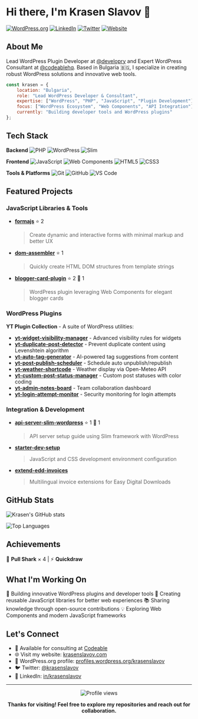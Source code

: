 # Hi there, I'm Krasen Slavov 👋

[![WordPress.org](https://img.shields.io/badge/WordPress.org-21759B?style=flat&logo=wordpress&logoColor=white)](https://profiles.wordpress.org/krasenslavov)
[![LinkedIn](https://img.shields.io/badge/LinkedIn-0077B5?style=flat&logo=linkedin&logoColor=white)](https://linkedin.com/in/krasenslavov)
[![Twitter](https://img.shields.io/badge/Twitter-1DA1F2?style=flat&logo=twitter&logoColor=white)](https://twitter.com/krasenslavov)
[![Website](https://img.shields.io/badge/Website-FF7139?style=flat&logo=firefox-browser&logoColor=white)](https://krasenslavov.com)

## About Me

Lead WordPress Plugin Developer at [@developry](https://developry.com) and Expert WordPress Consultant at [@codeablehq](https://codeable.io). Based in Bulgaria 🇧🇬, I specialize in creating robust WordPress solutions and innovative web tools.

```javascript
const krasen = {
    location: "Bulgaria",
    role: "Lead WordPress Developer & Consultant",
    expertise: ["WordPress", "PHP", "JavaScript", "Plugin Development"],
    focus: ["WordPress Ecosystem", "Web Components", "API Integration"],
    currently: "Building developer tools and WordPress plugins"
};
```

## Tech Stack

**Backend**
![PHP](https://img.shields.io/badge/PHP-777BB4?style=flat&logo=php&logoColor=white)
![WordPress](https://img.shields.io/badge/WordPress-21759B?style=flat&logo=wordpress&logoColor=white)
![Slim](https://img.shields.io/badge/Slim-78BC42?style=flat&logo=php&logoColor=white)

**Frontend**
![JavaScript](https://img.shields.io/badge/JavaScript-F7DF1E?style=flat&logo=javascript&logoColor=black)
![Web Components](https://img.shields.io/badge/Web_Components-29ABE2?style=flat&logo=webcomponents.org&logoColor=white)
![HTML5](https://img.shields.io/badge/HTML5-E34F26?style=flat&logo=html5&logoColor=white)
![CSS3](https://img.shields.io/badge/CSS3-1572B6?style=flat&logo=css3&logoColor=white)

**Tools & Platforms**
![Git](https://img.shields.io/badge/Git-F05032?style=flat&logo=git&logoColor=white)
![GitHub](https://img.shields.io/badge/GitHub-181717?style=flat&logo=github&logoColor=white)
![VS Code](https://img.shields.io/badge/VS_Code-007ACC?style=flat&logo=visual-studio-code&logoColor=white)

## Featured Projects

### JavaScript Libraries & Tools

- **[formajs](https://github.com/krasenslavov/formajs)** ⭐ 2
  > Create dynamic and interactive forms with minimal markup and better UX

- **[dom-assembler](https://github.com/krasenslavov/dom-assembler)** ⭐ 1
  > Quickly create HTML DOM structures from template strings

- **[blogger-card-plugin](https://github.com/krasenslavov/blogger-card-plugin)** ⭐ 2 🍴 1
  > WordPress plugin leveraging Web Components for elegant blogger cards

### WordPress Plugins

**YT Plugin Collection** - A suite of WordPress utilities:
- **[yt-widget-visibility-manager](https://github.com/krasenslavov/yt-widget-visibility-manager)** - Advanced visibility rules for widgets
- **[yt-duplicate-post-detector](https://github.com/krasenslavov/yt-duplicate-post-detector)** - Prevent duplicate content using Levenshtein algorithm
- **[yt-auto-tag-generator](https://github.com/krasenslavov/yt-auto-tag-generator)** - AI-powered tag suggestions from content
- **[yt-post-publish-scheduler](https://github.com/krasenslavov/yt-post-publish-scheduler)** - Schedule auto unpublish/republish
- **[yt-weather-shortcode](https://github.com/krasenslavov/yt-weather-shortcode)** - Weather display via Open-Meteo API
- **[yt-custom-post-status-manager](https://github.com/krasenslavov/yt-custom-post-status-manager)** - Custom post statuses with color coding
- **[yt-admin-notes-board](https://github.com/krasenslavov/yt-admin-notes-board)** - Team collaboration dashboard
- **[yt-login-attempt-monitor](https://github.com/krasenslavov/yt-login-attempt-monitor)** - Security monitoring for login attempts

### Integration & Development

- **[api-server-slim-wordpress](https://github.com/krasenslavov/api-server-slim-wordpress)** ⭐ 1 🍴 1
  > API server setup guide using Slim framework with WordPress

- **[starter-dev-setup](https://github.com/krasenslavov/starter-dev-setup)**
  > JavaScript and CSS development environment configuration

- **[extend-edd-invoices](https://github.com/krasenslavov/extend-edd-invoices)**
  > Multilingual invoice extensions for Easy Digital Downloads

## GitHub Stats

![Krasen's GitHub stats](https://github-readme-stats.vercel.app/api?username=krasenslavov&show_icons=true&theme=radical&hide_border=true&count_private=true)

![Top Languages](https://github-readme-stats.vercel.app/api/top-langs/?username=krasenslavov&layout=compact&theme=radical&hide_border=true)

## Achievements

🦈 **Pull Shark** × 4 | ⚡ **Quickdraw**

## What I'm Working On

🚀 Building innovative WordPress plugins and developer tools
🔧 Creating reusable JavaScript libraries for better web experiences
📚 Sharing knowledge through open-source contributions
💡 Exploring Web Components and modern JavaScript frameworks

## Let's Connect

- 💼 Available for consulting at [Codeable]([https://codeable.io](https://app.codeable.io/tasks/new?preferredContractor=49139&ref=2ATja))
- 🌐 Visit my website: [krasenslavov.com](https://krasenslavov.com)
- 📧 WordPress.org profile: [profiles.wordpress.org/krasenslavov](https://profiles.wordpress.org/krasenslavov)
- 🐦 Twitter: [@krasenslavov](https://twitter.com/krasenslavov)
- 💼 LinkedIn: [in/krasenslavov](https://linkedin.com/in/krasenslavov)

---

<div align="center">
  <img src="https://komarev.com/ghpvc/?username=krasenslavov&style=flat-square&color=blue" alt="Profile views"/>

  **Thanks for visiting! Feel free to explore my repositories and reach out for collaboration.**
</div>
